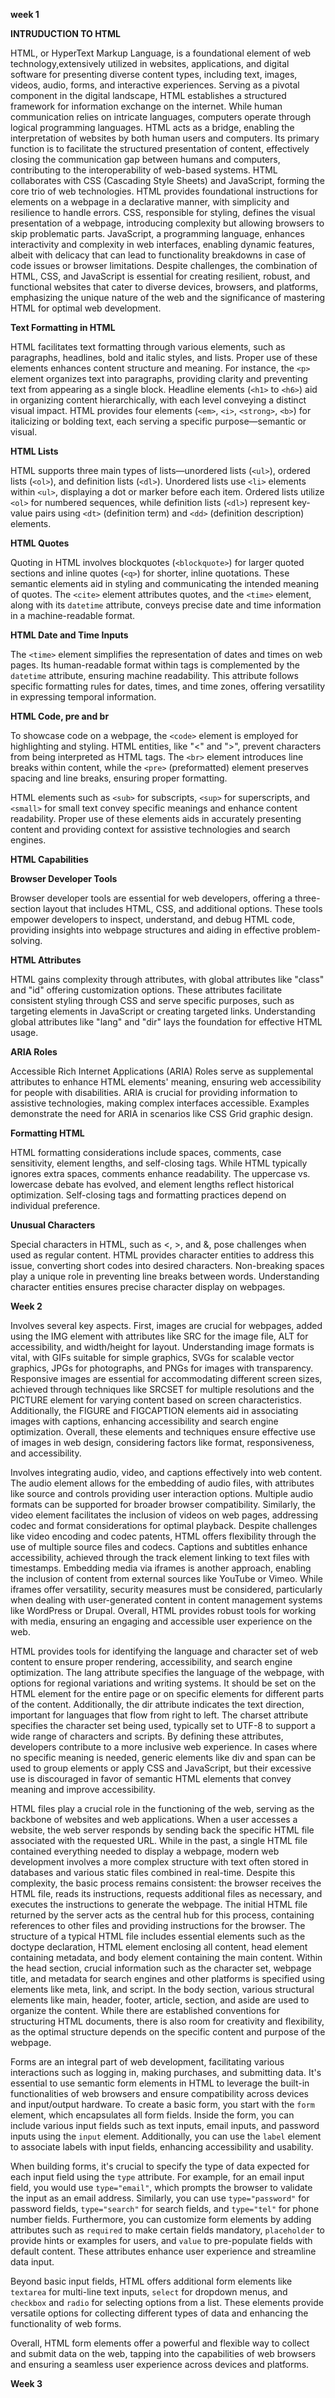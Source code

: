 **week 1** 

**INTRUDUCTION TO HTML**

HTML, or HyperText Markup Language, is a foundational element of web technology,extensively utilized in websites, applications, and digital software for presenting diverse content types, including text, images, videos, audio, forms, and interactive experiences.
Serving as a pivotal component in the digital landscape, HTML establishes a structured framework for information exchange on the internet.
While human communication relies on intricate languages, computers operate through logical programming languages.
HTML acts as a bridge, enabling the interpretation of websites by both human users and computers. Its primary function is to facilitate the structured presentation of content, effectively closing the communication gap between humans and computers, contributing to the interoperability of web-based systems.
HTML collaborates with CSS (Cascading Style Sheets) and JavaScript, forming the core trio of web technologies.
HTML provides foundational instructions for elements on a webpage in a declarative manner, with simplicity and resilience to handle errors.
CSS, responsible for styling, defines the visual presentation of a webpage, introducing complexity but allowing browsers to skip problematic parts.
JavaScript, a programming language, enhances interactivity and complexity in web interfaces, enabling dynamic features, albeit with delicacy that can lead to functionality breakdowns in case of code issues or browser limitations. Despite challenges, the combination of HTML, CSS, and JavaScript is essential for creating resilient, robust, and functional websites that cater to diverse devices, browsers, and platforms, emphasizing the unique nature of the web and the significance of mastering HTML for optimal web development.

**Text Formatting in HTML**

HTML facilitates text formatting through various elements, such as paragraphs, headlines, bold and italic styles, and lists.
Proper use of these elements enhances content structure and meaning.
For instance, the `<p>` element organizes text into paragraphs, providing clarity and preventing text from appearing as a single block.
Headline elements (`<h1>` to `<h6>`) aid in organizing content hierarchically, with each level conveying a distinct visual impact.
HTML provides four elements (`<em>`, `<i>`, `<strong>`, `<b>`) for italicizing or bolding text, each serving a specific purpose—semantic or visual.

**HTML Lists**

HTML supports three main types of lists—unordered lists (`<ul>`), ordered lists (`<ol>`), and definition lists (`<dl>`).
Unordered lists use `<li>` elements within `<ul>`, displaying a dot or marker before each item.
Ordered lists utilize `<ol>` for numbered sequences, while definition lists (`<dl>`) represent key-value pairs using `<dt>` (definition term) and `<dd>` (definition description) elements.

**HTML Quotes**

Quoting in HTML involves blockquotes (`<blockquote>`) for larger quoted sections and inline quotes (`<q>`) for shorter, inline quotations.
These semantic elements aid in styling and communicating the intended meaning of quotes.
The `<cite>` element attributes quotes, and the `<time>` element, along with its `datetime` attribute, conveys precise date and time information in a machine-readable format.

**HTML Date and Time Inputs**

The `<time>` element simplifies the representation of dates and times on web pages.
Its human-readable format within tags is complemented by the `datetime` attribute, ensuring machine readability.
This attribute follows specific formatting rules for dates, times, and time zones, offering versatility in expressing temporal information.

**HTML Code, pre and br**

To showcase code on a webpage, the `<code>` element is employed for highlighting and styling.
HTML entities, like "&lt;" and "&gt;", prevent characters from being interpreted as HTML tags.
The `<br>` element introduces line breaks within content, while the `<pre>` (preformatted) element preserves spacing and line breaks, ensuring proper formatting.

<!-- HTML Superscripts, Subscripts, and Small Text -->
HTML elements such as `<sub>` for subscripts, `<sup>` for superscripts, and `<small>` for small text convey specific meanings and enhance content readability.
Proper use of these elements aids in accurately presenting content and providing context for assistive technologies and search engines.


**HTML Capabilities**

**Browser Developer Tools**

Browser developer tools are essential for web developers, offering a three-section layout that includes HTML, CSS, and additional options.
These tools empower developers to inspect, understand, and debug HTML code, providing insights into webpage structures and aiding in effective problem-solving.

**HTML Attributes**

HTML gains complexity through attributes, with global attributes like "class" and "id" offering customization options.
These attributes facilitate consistent styling through CSS and serve specific purposes, such as targeting elements in JavaScript or creating targeted links.
Understanding global attributes like "lang" and "dir" lays the foundation for effective HTML usage.

**ARIA Roles**

Accessible Rich Internet Applications (ARIA) Roles serve as supplemental attributes to enhance HTML elements' meaning, ensuring web accessibility for people with disabilities.
ARIA is crucial for providing information to assistive technologies, making complex interfaces accessible.
Examples demonstrate the need for ARIA in scenarios like CSS Grid graphic design.

**Formatting HTML**

HTML formatting considerations include spaces, comments, case sensitivity, element lengths, and self-closing tags.
While HTML typically ignores extra spaces, comments enhance readability.
The uppercase vs. lowercase debate has evolved, and element lengths reflect historical optimization.
Self-closing tags and formatting practices depend on individual preference.

**Unusual Characters**

Special characters in HTML, such as <, >, and &, pose challenges when used as regular content.
HTML provides character entities to address this issue, converting short codes into desired characters. 
Non-breaking spaces play a unique role in preventing line breaks between words. Understanding character entities ensures precise character display on webpages.

**Week 2**

**<!--HTML Working with Graphics and Images-->**
  
Involves several key aspects.
First, images are crucial for webpages, added using the IMG element with attributes like SRC for the image file, ALT for accessibility, and width/height for layout.
Understanding image formats is vital, with GIFs suitable for simple graphics, SVGs for scalable vector graphics, JPGs for photographs, and PNGs for images with transparency.
Responsive images are essential for accommodating different screen sizes, achieved through techniques like SRCSET for multiple resolutions and the PICTURE element for varying content based on screen characteristics.
Additionally, the FIGURE and FIGCAPTION elements aid in associating images with captions, enhancing accessibility and search engine optimization.
Overall, these elements and techniques ensure effective use of images in web design, considering factors like format, responsiveness, and accessibility.

**<!--Working with Media in HTML-->**

Involves integrating audio, video, and captions effectively into web content.
The audio element allows for the embedding of audio files, with attributes like source and controls providing user interaction options.
Multiple audio formats can be supported for broader browser compatibility.
Similarly, the video element facilitates the inclusion of videos on web pages, addressing codec and format considerations for optimal playback.
Despite challenges like video encoding and codec patents, HTML offers flexibility through the use of multiple source files and codecs.
Captions and subtitles enhance accessibility, achieved through the track element linking to text files with timestamps.
Embedding media via iframes is another approach, enabling the inclusion of content from external sources like YouTube or Vimeo.
While iframes offer versatility, security measures must be considered, particularly when dealing with user-generated content in content management systems like WordPress or Drupal.
Overall, HTML provides robust tools for working with media, ensuring an engaging and accessible user experience on the web.

**<!--HTML Content Identification-->**

HTML provides tools for identifying the language and character set of web content to ensure proper rendering, accessibility, and search engine optimization.
The lang attribute specifies the language of the webpage, with options for regional variations and writing systems.
It should be set on the HTML element for the entire page or on specific elements for different parts of the content.
Additionally, the dir attribute indicates the text direction, important for languages that flow from right to left.
The charset attribute specifies the character set being used, typically set to UTF-8 to support a wide range of characters and scripts.
By defining these attributes, developers contribute to a more inclusive web experience.
In cases where no specific meaning is needed, generic elements like div and span can be used to group elements or apply CSS and JavaScript,
but their excessive use is discouraged in favor of semantic HTML elements that convey meaning and improve accessibility.

**<!--HTML Intergration-->**

HTML files play a crucial role in the functioning of the web, serving as the backbone of websites and web applications.
When a user accesses a website, the web server responds by sending back the specific HTML file associated with the requested URL.
While in the past, a single HTML file contained everything needed to display a webpage, modern web development involves a more complex structure with text often stored
in databases and various static files combined in real-time.
Despite this complexity, the basic process remains consistent:
the browser receives the HTML file, reads its instructions, requests additional files as necessary, and executes the instructions to generate the webpage.
The initial HTML file returned by the server acts as the central hub for this process, containing references to other files and providing instructions for the browser.
The structure of a typical HTML file includes essential elements such as the doctype declaration, HTML element enclosing all content, head element containing metadata, and body element containing the main content.
Within the head section, crucial information such as the character set, webpage title, and metadata for search engines and other platforms is specified using elements like meta, link, and script.
In the body section, various structural elements like main, header, footer, article, section, and aside are used to organize the content.
While there are established conventions for structuring HTML documents, there is also room for creativity and flexibility, as the optimal structure depends on the specific content and purpose of the webpage.

**<!--Working with Forms and Interactive Elements-->**

Forms are an integral part of web development, facilitating various interactions such as logging in, making purchases, and submitting data.
It's essential to use semantic form elements in HTML to leverage the built-in functionalities of web browsers and ensure compatibility across devices and input/output hardware.
To create a basic form, you start with the `form` element, which encapsulates all form fields.
Inside the form, you can include various input fields such as text inputs, email inputs, and password inputs using the `input` element.
Additionally, you can use the `label` element to associate labels with input fields, enhancing accessibility and usability.

When building forms, it's crucial to specify the type of data expected for each input field using the `type` attribute.
For example, for an email input field, you would use `type="email"`, which prompts the browser to validate the input as an email address.
Similarly, you can use `type="password"` for password fields, `type="search"` for search fields, and `type="tel"` for phone number fields.
Furthermore, you can customize form elements by adding attributes such as `required` to make certain fields mandatory, `placeholder` to provide hints or examples for users, and `value` to pre-populate fields with default content.
These attributes enhance user experience and streamline data input.

Beyond basic input fields, HTML offers additional form elements like `textarea` for multi-line text inputs, `select` for dropdown menus, and `checkbox` and `radio` for selecting options from a list.
These elements provide versatile options for collecting different types of data and enhancing the functionality of web forms.

Overall, HTML form elements offer a powerful and flexible way to collect and submit data on the web, tapping into the capabilities of web browsers and ensuring a seamless user experience across devices and platforms.

**Week 3**






